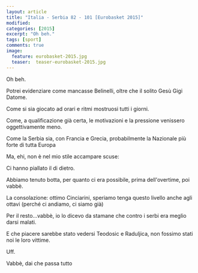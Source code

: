 ```yaml
---
layout: article
title: "Italia - Serbia 82 - 101 [Eurobasket 2015]"
modified:
categories: [2015]
excerpt: "Oh beh."
tags: [sport]
comments: true
image: 
  feature: eurobasket-2015.jpg
  teaser:  teaser-eurobasket-2015.jpg
---
```

Oh beh.

Potrei evidenziare come mancasse Belinelli, oltre che il solito Gesù  Gigi Datome.

Come si sia giocato ad orari e ritmi mostruosi tutti i giorni.

Come, a qualificazione già certa, le motivazioni e la pressione venissero oggettivamente meno.

Come la Serbia sia, con Francia e Grecia, probabilmente la Nazionale più forte di tutta Europa

Ma, ehi, non è nel mio stile accampare scuse:

Ci hanno piallato il di dietro.

Abbiamo tenuto botta, per quanto ci era possibile, prima dell'overtime, poi vabbè.

La consolazione: ottimo Cinciarini, speriamo tenga questo livello anche agli ottavi (perché ci andiamo, ci siamo già)

Per il resto...vabbè, io lo dicevo da stamane che contro i serbi era meglio darsi malati.

E che piacere sarebbe stato vedersi Teodosic e Raduljica, non fossimo stati noi le loro vittime.

Uff.

Vabbè, dai che passa tutto